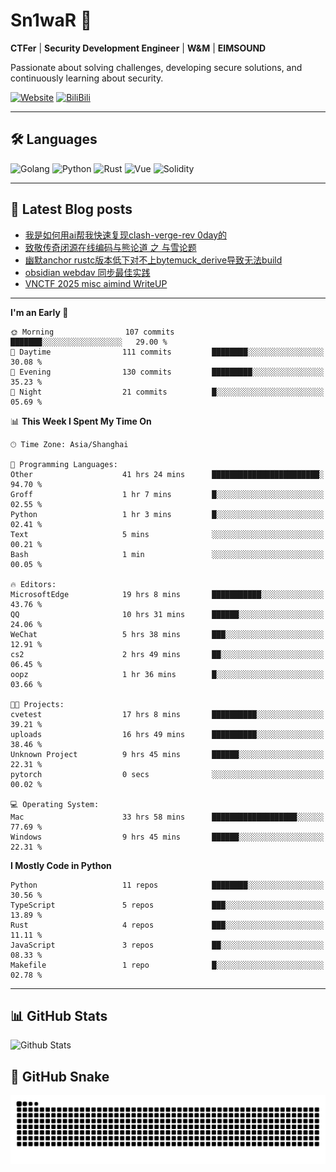# Sn1waR 👋

**CTFer** | **Security Development Engineer** | **W&M** | **EIMSOUND**

Passionate about solving challenges, developing secure solutions, and continuously learning about security.

[![Website](https://img.shields.io/website?url=https%3A%2F%2Fwww.snowywar.top)](https://www.snowywar.top) 
[![BiliBili](https://img.shields.io/badge/BiliBili-哔哩哔哩-00A1D6?style=flat&logo=bilibili&logoColor=white)](https://space.bilibili.com/8389161)  

---

## 🛠️ Languages
![Golang](https://img.shields.io/badge/-Golang-00ADD8?style=flat&logo=go&logoColor=white)
![Python](https://img.shields.io/badge/-Python-3776AB?style=flat&logo=python&logoColor=white)
![Rust](https://img.shields.io/badge/-Rust-000000?style=flat&logo=rust&logoColor=white)
![Vue](https://img.shields.io/badge/-Vue.js-4FC08D?style=flat&logo=vue.js&logoColor=white)
![Solidity](https://img.shields.io/badge/-Solidity-363636?style=flat&logo=solidity&logoColor=white)

---
## 📖 Latest Blog posts
<!-- BLOG-POST-LIST:START -->
- [我是如何用ai帮我快速复现clash-verge-rev 0day的](https://www.snowywar.top/4595.html)
- [致敬传奇闭源在线编码与熊论道 之 与雪论题](https://www.snowywar.top/4590.html)
- [幽默anchor rustc版本低下对不上bytemuck_derive导致无法build](https://www.snowywar.top/4587.html)
- [obsidian webdav 同步最佳实践](https://www.snowywar.top/4555.html)
- [VNCTF 2025 misc aimind WriteUP](https://www.snowywar.top/4546.html)
<!-- BLOG-POST-LIST:END -->
---
<!--START_SECTION:waka-->
**I'm an Early 🐤** 

```text
🌞 Morning                107 commits         ███████░░░░░░░░░░░░░░░░░░   29.00 % 
🌆 Daytime                111 commits         ████████░░░░░░░░░░░░░░░░░   30.08 % 
🌃 Evening                130 commits         █████████░░░░░░░░░░░░░░░░   35.23 % 
🌙 Night                  21 commits          █░░░░░░░░░░░░░░░░░░░░░░░░   05.69 % 
```


📊 **This Week I Spent My Time On** 

```text
🕑︎ Time Zone: Asia/Shanghai

💬 Programming Languages: 
Other                    41 hrs 24 mins      ████████████████████████░   94.70 % 
Groff                    1 hr 7 mins         █░░░░░░░░░░░░░░░░░░░░░░░░   02.55 % 
Python                   1 hr 3 mins         █░░░░░░░░░░░░░░░░░░░░░░░░   02.41 % 
Text                     5 mins              ░░░░░░░░░░░░░░░░░░░░░░░░░   00.21 % 
Bash                     1 min               ░░░░░░░░░░░░░░░░░░░░░░░░░   00.05 % 

🔥 Editors: 
MicrosoftEdge            19 hrs 8 mins       ███████████░░░░░░░░░░░░░░   43.76 % 
QQ                       10 hrs 31 mins      ██████░░░░░░░░░░░░░░░░░░░   24.06 % 
WeChat                   5 hrs 38 mins       ███░░░░░░░░░░░░░░░░░░░░░░   12.91 % 
cs2                      2 hrs 49 mins       ██░░░░░░░░░░░░░░░░░░░░░░░   06.45 % 
oopz                     1 hr 36 mins        █░░░░░░░░░░░░░░░░░░░░░░░░   03.66 % 

🐱‍💻 Projects: 
cvetest                  17 hrs 8 mins       ██████████░░░░░░░░░░░░░░░   39.21 % 
uploads                  16 hrs 49 mins      ██████████░░░░░░░░░░░░░░░   38.46 % 
Unknown Project          9 hrs 45 mins       ██████░░░░░░░░░░░░░░░░░░░   22.31 % 
pytorch                  0 secs              ░░░░░░░░░░░░░░░░░░░░░░░░░   00.02 % 

💻 Operating System: 
Mac                      33 hrs 58 mins      ███████████████████░░░░░░   77.69 % 
Windows                  9 hrs 45 mins       ██████░░░░░░░░░░░░░░░░░░░   22.31 % 
```

**I Mostly Code in Python** 

```text
Python                   11 repos            ████████░░░░░░░░░░░░░░░░░   30.56 % 
TypeScript               5 repos             ███░░░░░░░░░░░░░░░░░░░░░░   13.89 % 
Rust                     4 repos             ███░░░░░░░░░░░░░░░░░░░░░░   11.11 % 
JavaScript               3 repos             ██░░░░░░░░░░░░░░░░░░░░░░░   08.33 % 
Makefile                 1 repo              █░░░░░░░░░░░░░░░░░░░░░░░░   02.78 % 
```




<!--END_SECTION:waka-->
---

## 📊 GitHub Stats
![Github Stats](https://github-readme-stats.vercel.app/api?username=jiayuqi7813&show_icons=true&theme=radical)

## 🐍 GitHub Snake
<picture>
  <source media="(prefers-color-scheme: dark)" srcset="https://raw.githubusercontent.com/jiayuqi7813/jiayuqi7813/output/github-contribution-grid-snake-dark.svg">
  <source media="(prefers-color-scheme: light)" srcset="https://raw.githubusercontent.com/jiayuqi7813/jiayuqi7813/output/github-contribution-grid-snake.svg">
  <img alt="github contribution grid snake animation" src="https://raw.githubusercontent.com/jiayuqi7813/jiayuqi7813/output/github-contribution-grid-snake.svg">
</picture>

